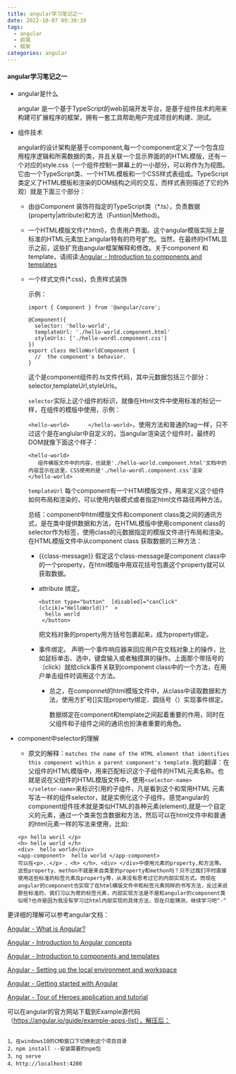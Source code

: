 ```yaml
---
title: angular学习笔记之一
date: 2022-10-07 09:30:39
tags:
  - angular
  - 前端
  - 框架
categories: angular
---
```


#### angular学习笔记之一

* angular是什么

  angular 是一个基于TypeScript的web前端开发平台，是基于组件技术的用来构建可扩展程序的框架，拥有一套工具帮助用户完成项目的构建、测试。

* 组件技术

  angular的设计架构是基于component,每一个component定义了一个包含应用程序逻辑和所需数据的类，并且关联一个显示界面的的HTML模版，还有一个对应的style.css（一个组件控制一屏幕上的一小部分，可以称作为为视图。它由一个TypeScript类、一个HTML模板和一个CSS样式表组成。TypeScript类定义了HTML模板和渲染的DOM结构之间的交互，而样式表则描述了它的外观）就是下面三个部分：

  * 由@Component 装饰符指定的TypeScript类（*.ts），负责数据(property|attribute)和方法（Funtion|Method)。

  * 一个HTML模版文件(*.html)，负责用户界面。这个angular模版实际上是标准的HTML元素加上angular特有的符号扩充。当然，在最终的HTML显示之前，这些扩充由angular框架解释和修改。关于component 和template，请阅读:[Angular - Introduction to components and templates](https://angular.io/guide/architecture-components)

  * 一个样式文件(*.css)，负责样式装饰

    <!--more-->

    示例：

    ~~~
    import { Component } from '@angular/core';
    
    @Component({
      selector: 'hello-world',
      templateUrl: './hello-world.component.html'
      styleUrls: ['./hello-wordl.component.css']
    })
    export class HelloWorldComponent {
      //  the component's behavior.
    }
    ~~~

    这个是component组件的.ts文件代码，其中元数据包括三个部分：selector,templateUrl,styleUrls。

    `selector`实际上这个组件的标识，就像在Html文件中使用标准的标记一样，在组件的模版中使用，示例：

    `<hello-world>      </hello-world>`，使用方法和普通的tag一样，只不过这个是在anglular中自定义的，当angular渲染这个组件时，最终的DOM就像下面这个样子：

    ~~~
    <hello-world>
       组件模版文件中的内容，也就是'./hello-world.component.html'文档中的内容显示在这里，CSS使用的是'./hello-wordl.component.css'渲染
    </hello-world>
    ~~~

    `templateUrl` 每个component有一个HTMl模版文件，用来定义这个组件如何布局和渲染的，可以使用内联模式或者指定html文件路径两种方法。

    总结：component中html模版文件和component class类之间的通讯方式，是在类中提供数据和方法，在HTML模版中使用component class的selector作为标签，使用class的元数据指定的模版文件进行布局和渲染。在HTML模版文件中从component class 获取数据的三种方法：

    * {{class-message}} 假定这个class-message是component class中的一个property，在html模版中用双花括号包裹这个property就可以获取数据。

    * attribute 绑定。

      ~~~
      <button type="button"  [disabled]="canClick" (clcik)="HelloWorld()"  >
        hello world
       </button>
      
      ~~~

      把文档对象的property用方括号包裹起来，成为property绑定。

    * 事件绑定。 声明一个事件响应器来回应用户在文档对象上的操作，比如鼠标单击、选中，键盘输入或者触摸屏的操作。上面那个带括号的（click）就给click事件关联到component class中的一个方法，在用户单击组件时调用这个方法。
    
      * 总之，在componnet的html模版文件中，从class中读取数据和方法，使用方扩号[]实现property绑定、圆括号（）实现事件绑定。
      
        数据绑定在component和template之间起着重要的作用，同时在父组件和子组件之间的通讯也扮演者重要的角色。
  
* component中selector的理解

  *  原文的解释：`matches the name of the HTML element that identifies this component within a parent component's template.`我的翻译：在父组件的HTML模版中，用来匹配标识这个子组件的HTML元素名称。也就是说在父组件的HTML模版文件中，使用`<selector-name>  </seletor-name>`来标识引用的子组件，凡是看到这个和常用HTML 元素写法一样的组件selector，就是实例化这个子组件。感觉angular的component组件技术就是类似HTML的各种元素(element),就是一个自定义的元素，通过一个类来包含数据和方法，然后可以在html文件中和普通的html元素一样的写法来使用，比如:

    ~~~
    <p> hello woril </p>
    <h> hello world </h>
    <div>  hello world</div>
    <app-component>  hello world </app-component>
    可以在<p>..</p> 、<h> </h>、<div> </div>中使用元素的property,和方法等。这些property、methon不就是来自类里的property和methon吗？只不过我们平时直接使用这些标准的标签元素及property等，从来没有思考过它的内部实现方式。而现在angular的component也实现了在html模版文件中和标签元素同样的书写方法，反过来说那些标准的、我们习以为常的标签元素，内部实现方法是不是和angular的component类似呢?也许是因为我没有学习过html内部实现的具体方法，现在只能猜测，继续学习吧^-^
    ~~~

    

更详细的理解可以参考angular文档：

[Angular - What is Angular?](https://angular.io/guide/what-is-angular)

[Angular - Introduction to Angular concepts](https://angular.io/guide/architecture)

[Angular - Introduction to components and templates](https://angular.io/guide/architecture-components)

[Angular - Setting up the local environment and workspace](https://angular.io/guide/setup-local)

[Angular - Getting started with Angular](https://angular.io/start)

[Angular - Tour of Heroes application and tutorial](https://angular.io/tutorial)

可以在angular的官方网站下载到Example源代码（https://angular.io/guide/example-apps-list），解压后：

~~~

1、在windows10的CMD窗口下切换到这个项目目录
2、npm install --安装需要的npm包
3、ng serve
4、http://localhost:4200
~~~

